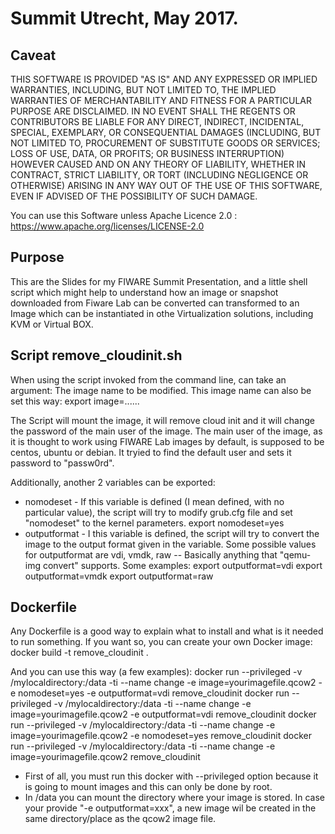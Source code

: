 # Summit Utrecht, May 2017.

## Caveat
THIS SOFTWARE IS PROVIDED "AS IS" AND ANY EXPRESSED OR IMPLIED WARRANTIES, INCLUDING, BUT NOT LIMITED TO, THE IMPLIED WARRANTIES OF MERCHANTABILITY AND FITNESS FOR A PARTICULAR PURPOSE ARE DISCLAIMED. IN NO EVENT SHALL THE REGENTS OR CONTRIBUTORS BE LIABLE FOR ANY DIRECT, INDIRECT, INCIDENTAL, SPECIAL, EXEMPLARY, OR CONSEQUENTIAL DAMAGES (INCLUDING, BUT NOT LIMITED TO, PROCUREMENT OF SUBSTITUTE GOODS OR SERVICES; LOSS OF USE, DATA, OR PROFITS; OR BUSINESS INTERRUPTION)
HOWEVER CAUSED AND ON ANY THEORY OF LIABILITY, WHETHER IN CONTRACT, STRICT LIABILITY, OR TORT (INCLUDING NEGLIGENCE OR OTHERWISE) ARISING IN ANY WAY OUT OF THE USE OF THIS SOFTWARE, EVEN IF ADVISED OF THE POSSIBILITY OF SUCH DAMAGE.

You can use this Software unless Apache Licence 2.0 : https://www.apache.org/licenses/LICENSE-2.0


## Purpose
This are the Slides for my FIWARE Summit Presentation, and a little shell script which might help to understand how an image or snapshot downloaded from Fiware Lab can be converted can transformed to an Image which can be instantiated in othe Virtualization solutions, including KVM or Virtual BOX.


## Script remove_cloudinit.sh
When using the script invoked from the command line, can take an argument: The image name to be modified. This image name can also be set this way:
    export image=......

The Script will mount the image, it will remove cloud init and it will change the password of the main user of the image. The main user of the image, as it is thought to work using FIWARE Lab images by default, is supposed to be centos, ubuntu or debian. It tryied to find the default user and sets it password to "passw0rd".

Additionally, another 2 variables can be exported:

* nomodeset - If this variable is defined (I mean defined, with no particular value), the script will try to modify grub.cfg file and set "nomodeset" to the kernel parameters.
    export nomodeset=yes
* outputformat - I this variable is defined, the script will try to convert the image to the output format given in the variable. Some possible values for outputformat are vdi, vmdk, raw -- Basically anything that "qemu-img convert" supports. Some examples:
    export outputformat=vdi
    export outputformat=vmdk
    export outputformat=raw

## Dockerfile
Any Dockerfile is a good way to explain what to install and what is it needed to run something. If you want so, you can create  your own Docker image:
    docker build -t remove_cloudinit  .

And you can use this way (a few examples):
    docker run --privileged -v /mylocaldirectory:/data -ti --name change -e image=yourimagefile.qcow2 -e nomodeset=yes -e outputformat=vdi remove_cloudinit
    docker run --privileged -v /mylocaldirectory:/data -ti --name change -e image=yourimagefile.qcow2 -e outputformat=vdi remove_cloudinit
    docker run --privileged -v /mylocaldirectory:/data -ti --name change -e image=yourimagefile.qcow2 -e nomodeset=yes remove_cloudinit
    docker run --privileged -v /mylocaldirectory:/data -ti --name change -e image=yourimagefile.qcow2 remove_cloudinit

* First of all, you must run this docker with --privileged option because it is going to mount images and this can only be done by root.
* In /data you can mount the directory where your image is stored. In case your provide "-e outputformat=xxx", a new image wil be created in the same directory/place as the qcow2 image file.

